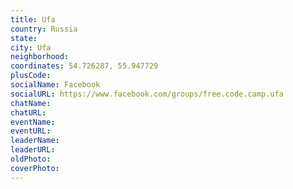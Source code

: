 ```yaml
---
title: Ufa
country: Russia
state: 
city: Ufa
neighborhood: 
coordinates: 54.726287, 55.947729
plusCode:
socialName: Facebook
socialURL: https://www.facebook.com/groups/free.code.camp.ufa
chatName:
chatURL:
eventName:
eventURL:
leaderName:
leaderURL:
oldPhoto: 
coverPhoto:
---
```

